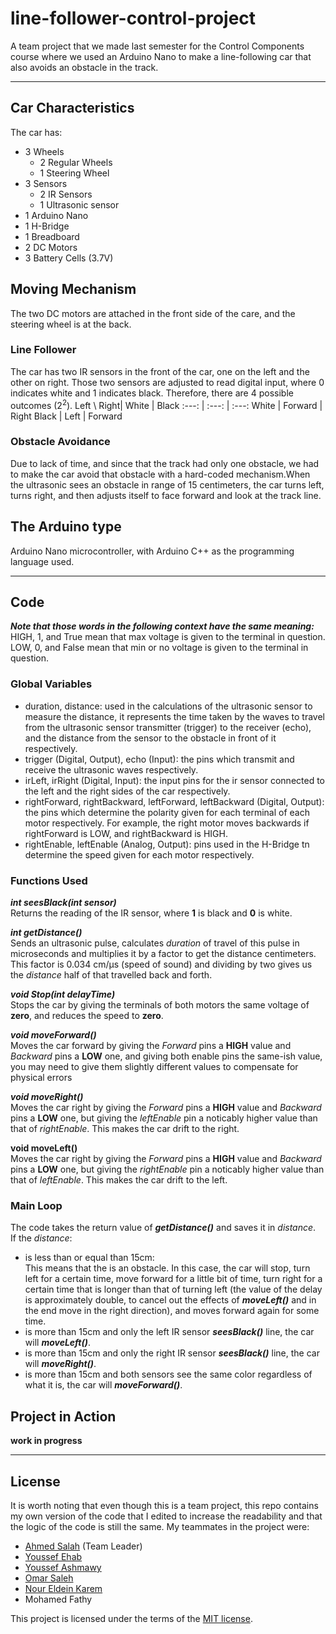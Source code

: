 # line-follower-control-project

A team project that we made last semester for the Control Components course where we used an Arduino Nano to make a line-following car that also avoids an obstacle in the track.
- - - -

## Car Characteristics 
The car has:
* 3 Wheels
    * 2 Regular Wheels
    * 1 Steering Wheel
* 3 Sensors
    * 2 IR Sensors
    * 1 Ultrasonic sensor
* 1 Arduino Nano
* 1 H-Bridge
* 1 Breadboard
* 2 DC Motors
* 3 Battery Cells (3.7V)

## Moving Mechanism

The two DC motors are attached in the front side of the care, and the steering wheel is at the back.

### Line Follower

The car has two IR sensors in the front of the car, one on the left and the other on right. Those two sensors are adjusted to read digital input, where 0 indicates white and 1 indicates black. Therefore, there are 4 possible outcomes (2<sup>2</sup>).
Left \ Right| White | Black
:---: | :---: | :---:
White | Forward | Right
Black | Left | Forward

### Obstacle Avoidance

Due to lack of time, and since that the track had only one obstacle, we had to make the car avoid that obstacle with a hard-coded mechanism.When the ultrasonic sees an obstacle in range of 15 centimeters, the car turns left, turns right, and then adjusts itself to face forward and look at the track line.

## The Arduino type

Arduino Nano microcontroller, with Arduino C++ as the programming language used.
- - - -

## Code

***Note that those words in the following context have the same meaning:***  
HIGH, 1, and True mean that max voltage is given to the terminal in question.  
LOW, 0, and False mean that min or no voltage is given to the terminal in question.

### Global Variables

* duration, distance: used in the calculations of the ultrasonic sensor to measure the distance, it represents the time taken by the waves to travel from the ultrasonic sensor transmitter (trigger) to the receiver (echo), and the distance from the sensor to the obstacle in front of it respectively.
* trigger (Digital, Output), echo (Input): the pins which transmit and receive the ultrasonic waves respectively.
* irLeft, irRight (Digital, Input): the input pins for the ir sensor connected to the left and the right sides of the car respectively.
* rightForward, rightBackward, leftForward, leftBackward (Digital, Output): the pins which determine the polarity given for each terminal of each motor respectively. For example, the right motor moves backwards if rightForward is LOW, and rightBackward is HIGH.
* rightEnable, leftEnable (Analog, Output): pins used in the H-Bridge tn determine the speed given for each motor respectively.

### Functions Used

***int seesBlack(int sensor)***  
Returns the reading of the IR sensor, where **1** is black and **0** is white.

***int getDistance()***  
Sends an ultrasonic pulse, calculates *duration* of travel of this pulse in microseconds and multiplies it by a factor to get the distance centimeters. This factor is 0.034 cm/µs (speed of sound) and dividing by two gives us the *distance* half of that travelled back and forth.

***void Stop(int delayTime)***  
Stops the car by giving the terminals of both motors the same voltage of **zero**, and reduces the speed to **zero**.

***void moveForward()***  
Moves the car forward by giving the *Forward* pins a **HIGH** value and *Backward* pins a **LOW** one, and giving both enable pins the same-ish value, you may need to give them slightly different values to compensate for physical errors

***void moveRight()***  
Moves the car right by giving the *Forward* pins a **HIGH** value and *Backward* pins a **LOW** one, but giving the *leftEnable* pin a noticably higher value than that of *rightEnable*. This makes the car drift to the right.

**void moveLeft()**  
Moves the car right by giving the *Forward* pins a **HIGH** value and *Backward* pins a **LOW** one, but giving the *rightEnable* pin a noticably higher value than that of *leftEnable*. This makes the car drift to the left.

### Main Loop

The code takes the return value of ***getDistance()*** and saves it in *distance*.  
If the *distance*:
* is less than or equal than 15cm:  
This means that the is an obstacle. In this case, the car will stop, turn left for a certain time, move forward for a little bit   of time, turn right for a certain time that is longer than that of turning left (the value of the delay is approximately double,   to cancel out the effects of ***moveLeft()*** and in the end move in the right direction), and moves forward again for some time. 
* is more than 15cm and only the left IR sensor ***seesBlack()*** line, the car will ***moveLeft()***.
* is more than 15cm and only the right IR sensor ***seesBlack()*** line, the car will ***moveRight()***.
* is more than 15cm and both sensors see the same color regardless of what it is, the car will ***moveForward()***.

## Project in Action
**work in progress**
- - - -
## License
It is worth noting that even though this is a team project, this repo contains my own version of the code that I edited to increase the readability and that the logic of the code is still the same.
My teammates in the project were:
* [Ahmed Salah](https://github.com/Ahmed-Salah-312) (Team Leader)
* [Youssef Ehab](https://github.com/Youssef231001)
* [Youssef Ashmawy](https://github.com/youssefashmawy)
* [Omar Saleh](https://github.com/MrMariodude)
* [Nour Eldein Karem](https://github.com/NourEl-dein)
* Mohamed Fathy

This project is licensed under the terms of the [MIT license](https://opensource.org/licenses/MIT).
